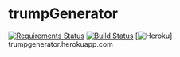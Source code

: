 # trumpGenerator
[![Requirements Status](https://requires.io/github/maxcaron/trumpGenerator/requirements.svg?branch=master)](https://requires.io/github/maxcaron/trumpGenerator/requirements/?branch=master)
[![Build Status](https://travis-ci.org/maxcaron/trumpGenerator.svg?branch=master)](https://travis-ci.org/maxcaron/trumpGenerator)
[![Heroku](http://heroku-badge.herokuapp.com/?app=trumpGenerator)]
<br>
trumpgenerator.herokuapp.com
